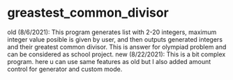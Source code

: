 # greastest_common_divisor
old (8/6/2021):
This program generates list with 2-20 integers, maximum integer value posible is given by user, and then outputs generated integers and their greatest common divisor.
This is answer for olympiad problem and can be considered as school project.
new (8/22/2021):
This is a bit complex program. here u can use same features as old but I also added amount control for generator and custom mode.
